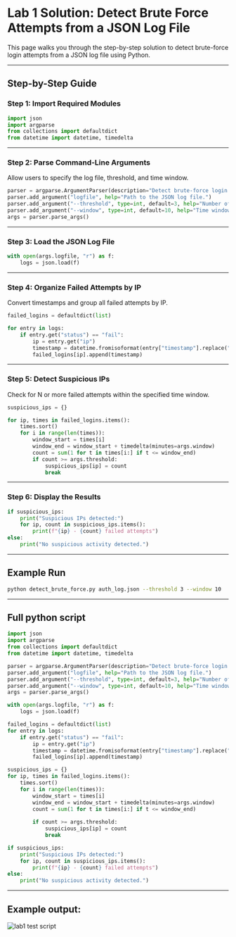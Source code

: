 # Lab 1 Solution: Detect Brute Force Attempts from a JSON Log File

This page walks you through the step-by-step solution to detect brute-force login attempts from a JSON log file using Python.

---

##  Step-by-Step Guide

### Step 1: Import Required Modules

```python
import json
import argparse
from collections import defaultdict
from datetime import datetime, timedelta
```

---

### Step 2: Parse Command-Line Arguments

Allow users to specify the log file, threshold, and time window.

```python
parser = argparse.ArgumentParser(description="Detect brute-force login attempts.")
parser.add_argument("logfile", help="Path to the JSON log file.")
parser.add_argument("--threshold", type=int, default=3, help="Number of failed attempts to consider as suspicious.")
parser.add_argument("--window", type=int, default=10, help="Time window in minutes.")
args = parser.parse_args()
```

---

### Step 3: Load the JSON Log File

```python
with open(args.logfile, "r") as f:
    logs = json.load(f)
```

---

### Step 4: Organize Failed Attempts by IP

Convert timestamps and group all failed attempts by IP.

```python
failed_logins = defaultdict(list)

for entry in logs:
    if entry.get("status") == "fail":
        ip = entry.get("ip")
        timestamp = datetime.fromisoformat(entry["timestamp"].replace("Z", "+00:00"))
        failed_logins[ip].append(timestamp)
```

---

### Step 5: Detect Suspicious IPs

Check for N or more failed attempts within the specified time window.

```python
suspicious_ips = {}

for ip, times in failed_logins.items():
    times.sort()
    for i in range(len(times)):
        window_start = times[i]
        window_end = window_start + timedelta(minutes=args.window)
        count = sum(1 for t in times[i:] if t <= window_end)
        if count >= args.threshold:
            suspicious_ips[ip] = count
            break
```

---

### Step 6: Display the Results

```python
if suspicious_ips:
    print("Suspicious IPs detected:")
    for ip, count in suspicious_ips.items():
        print(f"{ip} - {count} failed attempts")
else:
    print("No suspicious activity detected.")
```

---

## Example Run

```bash
python detect_brute_force.py auth_log.json --threshold 3 --window 10
```

---

## Full python script

```python
import json
import argparse
from collections import defaultdict
from datetime import datetime, timedelta

parser = argparse.ArgumentParser(description="Detect brute-force login attempts.")
parser.add_argument("logfile", help="Path to the JSON log file.")
parser.add_argument("--threshold", type=int, default=3, help="Number of failed attempts to consider as suspicious.")
parser.add_argument("--window", type=int, default=10, help="Time window in minutes.")
args = parser.parse_args()

with open(args.logfile, "r") as f:
    logs = json.load(f)

failed_logins = defaultdict(list)
for entry in logs:
    if entry.get("status") == "fail":
        ip = entry.get("ip")
        timestamp = datetime.fromisoformat(entry["timestamp"].replace("Z", "+00:00"))
        failed_logins[ip].append(timestamp)

suspicious_ips = {}
for ip, times in failed_logins.items():
    times.sort()
    for i in range(len(times)):
        window_start = times[i]
        window_end = window_start + timedelta(minutes=args.window)
        count = sum(1 for t in times[i:] if t <= window_end)
        
        if count >= args.threshold:
            suspicious_ips[ip] = count
            break

if suspicious_ips:
    print("Suspicious IPs detected:")
    for ip, count in suspicious_ips.items():
        print(f"{ip} - {count} failed attempts")
else:
    print("No suspicious activity detected.")
```

---

## Example output:
![lab1 test script](https://i.ibb.co/ym8PXnSZ/image.png)